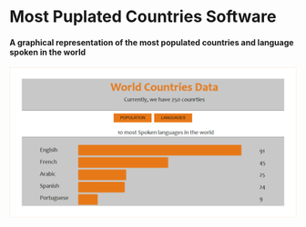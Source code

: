 # Most Puplated Countries Software

#### A graphical representation of the most populated countries and language spoken in the world

<a href=''>![most populated](https://github.com/Topmark1/Most-Populated-Countries/blob/master/Capture.PNG)</a>
